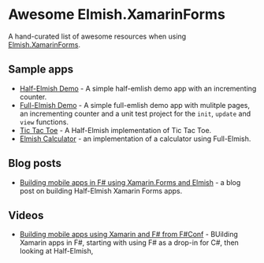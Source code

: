 # Awesome Elmish.XamarinForms

A hand-curated list of awesome resources when using [Elmish.XamarinForms](https://github.com/fsprojects/Elmish.XamarinForms).

## Sample apps

* [Half-Elmish Demo](https://github.com/jimbobbennett/HalfElmishDemo) - A simple half-emlish demo app with an incrementing counter.
* [Full-Elmish Demo](https://github.com/jimbobbennett/FullElmishDemo) - A simple full-emlish demo app with mulitple pages, an incrementing counter and a unit test project for the `init`, `update` and `view` functions.
* [Tic Tac Toe](https://github.com/jimbobbennett/TicTacToe) - A Half-Elmish implementation of Tic Tac Toe.
* [Elmish Calculator](https://github.com/nosami/Elmish.Calculator) - an implementation of a calculator using Full-Elmish.

## Blog posts

* [Building mobile apps in F# using Xamarin.Forms and Elmish](https://www.jimbobbennett.io/building-mobile-apps-in-f-using-xamarin-forms-and-elmish/) - a blog post on building Half-Elmish Xamarin Forms apps.

## Videos

* [Building mobile apps using Xamarin and F# from F#Conf](https://channel9.msdn.com/Events/FSharp-Events/fsharpConf-2018/05) - BUilding Xamarin apps in F#, starting with using F# as a drop-in for C#, then looking at Half-Elmish,
